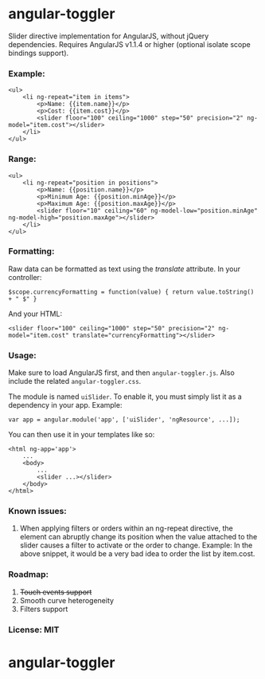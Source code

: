 
angular-toggler
==============

Slider directive implementation for AngularJS, without jQuery dependencies. Requires AngularJS v1.1.4 or higher (optional isolate scope bindings support).

### Example:

    <ul>
        <li ng-repeat="item in items">
            <p>Name: {{item.name}}</p>
            <p>Cost: {{item.cost}}</p> 
            <slider floor="100" ceiling="1000" step="50" precision="2" ng-model="item.cost"></slider>
        </li>
    </ul>

### Range:

    <ul>
        <li ng-repeat="position in positions">
            <p>Name: {{position.name}}</p>
            <p>Minimum Age: {{position.minAge}}</p> 
            <p>Maximum Age: {{position.maxAge}}</p> 
            <slider floor="10" ceiling="60" ng-model-low="position.minAge" ng-model-high="position.maxAge"></slider>
        </li>
    </ul>

### Formatting:

Raw data can be formatted as text using the _translate_ attribute.
In your controller:

    $scope.currencyFormatting = function(value) { return value.toString() + " $" }

And your HTML:

    <slider floor="100" ceiling="1000" step="50" precision="2" ng-model="item.cost" translate="currencyFormatting"></slider>
    
### Usage:

Make sure to load AngularJS first, and then `angular-toggler.js`. Also include the related `angular-toggler.css`.

The module is named `uiSlider`. To enable it, you must simply list it as a dependency in your app. Example:

    var app = angular.module('app', ['uiSlider', 'ngResource', ...]);
    
You can then use it in your templates like so:

    <html ng-app='app'>
        ...
        <body>
            ...
            <slider ...></slider>
        </body>
    </html>


### Known issues:
  
1. When applying filters or orders within an ng-repeat directive, the element can abruptly change its position when the value attached to the slider causes a filter to activate or the order to change. 
Example: In the above snippet, it would be a very bad idea to order the list by item.cost.

### Roadmap:

1. ~~Touch events support~~
2. Smooth curve heterogeneity
3. Filters support

### License: MIT
# angular-toggler
